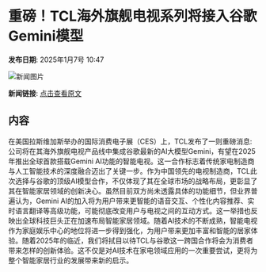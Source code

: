 # 重磅！TCL海外旗舰电视系列将接入谷歌Gemini模型

**发布日期**: 2025年1月7号 10:47

![新闻图片](https://pic.chinaz.com/picmap/201811151640156156_11.jpg)

**新闻链接**: [点击查看原文](https://www.aibase.com/zh/news/14514)

## 内容

在美国拉斯维加斯举办的国际消费电子展（CES）上，TCL发布了一则重磅消息:公司将在其海外旗舰电视产品线中集成谷歌最新的AI大模型Gemini，有望在2025年推出全球首款搭载Gemini AI功能的智能电视。这一合作标志着传统家电制造商与人工智能技术的深度融合迈出了关键一步。作为中国领先的电视制造商，TCL此次选择与谷歌的顶级AI模型合作，不仅体现了其在全球市场的战略布局，更彰显了其在智能家居领域的创新决心。虽然目前双方尚未透露具体的功能细节，但业界普遍认为，Gemini AI的加入将为用户带来更智能的语音交互、个性化内容推荐、实时语言翻译等高级功能，可能彻底改变用户与电视之间的互动方式。这一举措也反映出全球科技巨头正在加速布局智能家居领域。随着AI技术的不断成熟，智能电视作为家庭娱乐中心的地位将进一步得到强化，为用户带来更加丰富和智能的居家体验。随着2025年的临近，我们将拭目以待TCL与谷歌这一跨国合作将会为消费者带来怎样的创新体验。这不仅是对AI技术在家电领域应用的一次重要尝试，更将为整个智能家居行业的发展带来新的启示。
